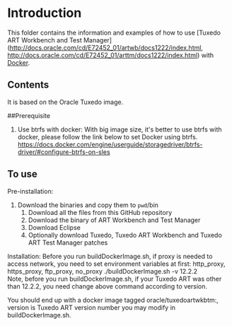 # Introduction
This folder contains the information and examples of how to use [Tuxedo ART Workbench and Test Manager](http://docs.oracle.com/cd/E72452_01/artwb/docs1222/index.html, http://docs.oracle.com/cd/E72452_01/arttm/docs1222/index.html) with [Docker](https://www.docker.com/).

## Contents
It is based on the Oracle Tuxedo image.

##Prerequisite
1. Use btrfs with docker:
   With big image size, it's better to use btrfs with docker, please follow the link below to set Docker using btrfs.
   https://docs.docker.com/engine/userguide/storagedriver/btrfs-driver/#configure-btrfs-on-sles


## To use
Pre-installation:
1. Download the binaries and copy them to `pwd`/bin
   1. Download all the files from this GitHub repository
   2. Download the binary of ART Workbench and Test Manager
   3. Download Eclipse
   4. Optionally download Tuxedo, Tuxedo ART Workbench and Tuxedo ART Test Manager patches
   
Installation:
Before you run buildDockerImage.sh, if proxy is needed to access network, you need to set environment variables at first: http_proxy, https_proxy, ftp_proxy, no_proxy
     ./buildDockerImage.sh -v 12.2.2   
Note, before you run buildDockerImage.sh, if your Tuxedo ART was other than 12.2.2, you need change above command according to version.

You should end up with a docker image tagged oracle/tuxedoartwkbtm:<version>, version is Tuxedo ART version number you may modify in buildDockerImage.sh.



